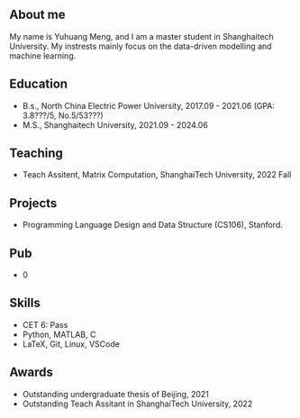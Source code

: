 ## **About me**

My name is Yuhuang Meng, and I am a master student in Shanghaitech University. My instrests mainly focus on the data-driven modelling and machine learning. 

## **Education**

- B.s., North China Electric Power University, 2017.09 - 2021.06 (GPA: 3.8???/5, No.5/53???)
- M.S., Shanghaitech University, 2021.09 - 2024.06 

## **Teaching**

- Teach Assitent, Matrix Computation, ShanghaiTech University, 2022 Fall

## **Projects**

- Programming Language Design and Data Structure (CS106), Stanford.

## **Pub**

- 0

## **Skills**

- CET 6: Pass
- Python, MATLAB, C
- LaTeX, Git, Linux, VSCode

## **Awards**

- Outstanding undergraduate thesis of Beijing, 2021
- Outstanding Teach Assitant in ShanghaiTech University, 2022